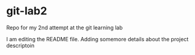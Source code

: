 # git-lab2
Repo for my 2nd attempt at the git learning lab

I am editing the README file. Adding somemore details about the project descriptoin

